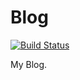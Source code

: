 # Blog

[![Build Status](https://github.com/adevjoe/blog/workflows/CI/badge.svg)](https://github.com/adevjoe/blog/commits/master)

My Blog.
